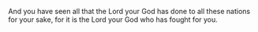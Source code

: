 And you have seen all that the Lord your God has done to all these nations for your sake, for it is the Lord your God who has fought for you.
